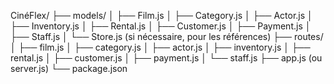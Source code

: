 CinéFlex/
├── models/
│   ├── Film.js
│   ├── Category.js
│   ├── Actor.js
│   ├── Inventory.js
│   ├── Rental.js
│   ├── Customer.js
│   ├── Payment.js
│   ├── Staff.js
│   └── Store.js (si nécessaire, pour les références)
├── routes/
│   ├── film.js
│   ├── category.js
│   ├── actor.js
│   ├── inventory.js
│   ├── rental.js
│   ├── customer.js
│   ├── payment.js
│   └── staff.js
├── app.js (ou server.js)
└── package.json